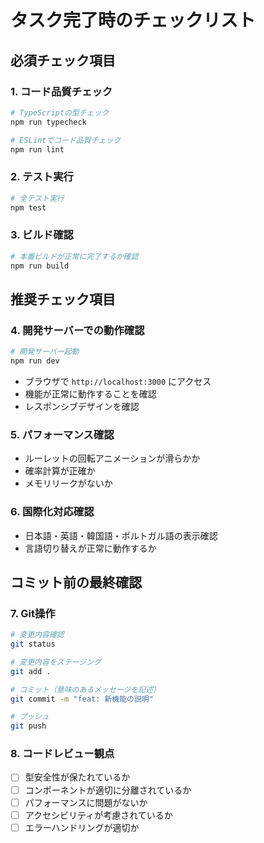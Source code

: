 # タスク完了時のチェックリスト

## 必須チェック項目

### 1. コード品質チェック
```bash
# TypeScriptの型チェック
npm run typecheck

# ESLintでコード品質チェック
npm run lint
```

### 2. テスト実行
```bash
# 全テスト実行
npm test
```

### 3. ビルド確認
```bash
# 本番ビルドが正常に完了するか確認
npm run build
```

## 推奨チェック項目

### 4. 開発サーバーでの動作確認
```bash
# 開発サーバー起動
npm run dev
```
- ブラウザで `http://localhost:3000` にアクセス
- 機能が正常に動作することを確認
- レスポンシブデザインを確認

### 5. パフォーマンス確認
- ルーレットの回転アニメーションが滑らかか
- 確率計算が正確か
- メモリリークがないか

### 6. 国際化対応確認
- 日本語・英語・韓国語・ポルトガル語の表示確認
- 言語切り替えが正常に動作するか

## コミット前の最終確認

### 7. Git操作
```bash
# 変更内容確認
git status

# 変更内容をステージング
git add .

# コミット（意味のあるメッセージを記述）
git commit -m "feat: 新機能の説明"

# プッシュ
git push
```

### 8. コードレビュー観点
- [ ] 型安全性が保たれているか
- [ ] コンポーネントが適切に分離されているか
- [ ] パフォーマンスに問題がないか
- [ ] アクセシビリティが考慮されているか
- [ ] エラーハンドリングが適切か